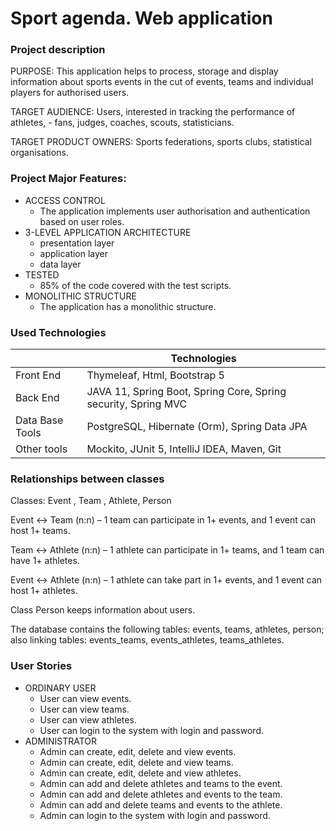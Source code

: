 # Sport agenda. Web application
### Project description
PURPOSE: 
This application helps to process, storage and display information about sports events in the cut of events, teams and individual players for authorised users.

TARGET AUDIENCE:
Users, interested in tracking the performance of athletes, - fans, judges, coaches, scouts, statisticians.

TARGET PRODUCT OWNERS:
Sports federations, sports clubs, statistical organisations.

### Project Major Features:
- ACCESS CONTROL
	- The application implements user authorisation and authentication based on user roles.
- 3-LEVEL APPLICATION ARCHITECTURE
	- presentation layer
	- application layer
	- data layer
- TESTED
	- 85% of the code covered with the test scripts.
- MONOLITHIC STRUCTURE
	- The application has a monolithic structure.

 ### Used Technologies
 |                 | Technologies                                                   |
 | --------------- | -------------------------------------------------------------- |
 | Front End       | Thymeleaf, Html, Bootstrap 5                                   |
 | Back End        | JAVA 11, Spring Boot, Spring Core, Spring security, Spring MVC |
 | Data Base Tools | PostgreSQL, Hibernate (Orm), Spring Data JPA                   |
 | Other tools     | Mockito, JUnit 5, IntelliJ IDEA, Maven, Git                    | 

### Relationships between classes
Classes: Event , Team , Athlete, Person

Event <-> Team (n:n) – 1 team can participate in 1+ events, and 1 event can host 1+ teams.

Team <-> Athlete (n:n) – 1 athlete can participate in 1+ teams, and 1 team can have 1+ athletes.

Event <-> Athlete (n:n) – 1 athlete can take part in 1+ events, and 1 event can host 1+ athletes.

Class Person keeps information about users.

The database contains the following tables: events, teams, athletes, person;
also linking tables: events_teams, events_athletes, teams_athletes.

### User Stories
- ORDINARY USER
	- User can view events.
	- User can view teams.
	- User can view athletes.
	- User can login to the system with login and password.
- ADMINISTRATOR
	- Admin can create, edit, delete and view events.
	- Admin can create, edit, delete and view teams.
	- Admin can create, edit, delete and view athletes.
	- Admin can add and delete athletes and teams to the event.
	- Admin can add and delete athletes and events to the team.
	- Admin can add and delete teams and events to the athlete.
	- Admin can login to the system with login and password.

